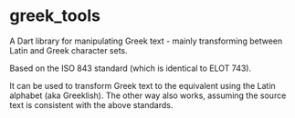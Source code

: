 # greek_tools

A Dart library for manipulating Greek text - mainly transforming between Latin and Greek character sets.

Based on the ISO 843 standard (which is identical to ELOT 743).

It can be used to transform Greek text to the equivalent using the Latin alphabet (aka Greeklish). The other way also works, assuming the source text is consistent with the above standards.
